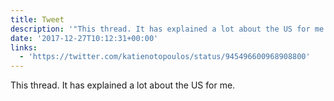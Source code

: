 ```yaml
---
title: Tweet
description: '"This thread. It has explained a lot about the US for me. "'
date: '2017-12-27T10:12:31+00:00'
links:
  - 'https://twitter.com/katienotopoulos/status/945496600968908800'
---
```

This thread. It has explained a lot about the US for me. 
